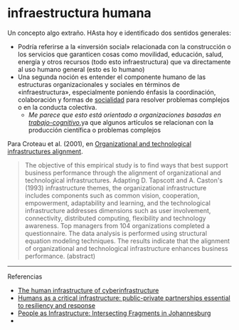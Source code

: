 # infraestructura humana

Un concepto algo extraño. HAsta hoy e identificado dos sentidos generales:

* Podría referirse a la «inversión social» relacionada con la construcción o los servicios que garanticen cosas como movilidad, educación, salud, energía y otros recursos (todo esto infraestructura) que va directamente al uso humano general (esto es lo humano)
* Una segunda noción es entender el componente humano de las estructuras organizacionales y sociales en términos de «infraestructura», especialmente poniendo énfasis la coordinación, colaboración y formas de [socialidad](socialidad.md) para resolver problemas complejos o en la conducta colectiva.
  * *Me parece que esto está orientado a organizaciones basadas en [trabajo-cognitivo](trabajo-cognitivo.md)*,ya que algunos artículos se relacionan con la producción científica o problemas complejos

Para Croteau et al. (2001), en [Organizational and technological infrastructures alignment](https://www.semanticscholar.org/paper/fad271747980ab1f7c68ddfb5f52eec42853165b).

 > 
 > The objective of this empirical study is to find ways that best support business performance through the alignment of organizational and technological infrastructures. Adapting D. Tapscott and A. Caston's (1993) infrastructure themes, the organizational infrastructure includes components such as common vision, cooperation, empowerment, adaptability and learning, and the technological infrastructure addresses dimensions such as user involvement, connectivity, distributed computing, flexibility and technology awareness. Top managers from 104 organizations completed a questionnaire. The data analysis is performed using structural equation modeling techniques. The results indicate that the alignment of organizational and technological infrastructure enhances business performance. (abstract)

---

Referencias

* [The human infrastructure of cyberinfrastructure](https://www.semanticscholar.org/paper/The-human-infrastructure-of-cyberinfrastructure-Lee-Dourish/21d2fe5519ed6f7e5ccdf9da9213ea8bb841ff32)
* [Humans as a critical infrastructure: public-private partnerships essential to resiliency and response](https://www.semanticscholar.org/paper/The-human-infrastructure-of-cyberinfrastructure-Lee-Dourish/21d2fe5519ed6f7e5ccdf9da9213ea8bb841ff32)
* [People as Infrastructure: Intersecting Fragments in Johannesburg](https://research.gold.ac.uk/id/eprint/1946/1/Simone_2004a.pdf)
* 
